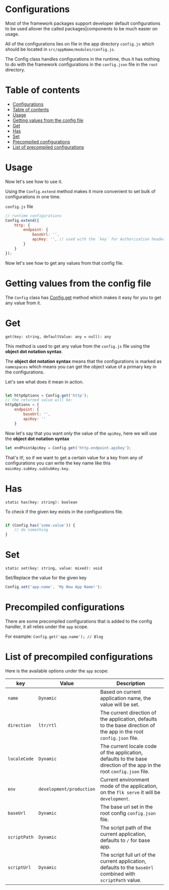 # Configurations
Most of the framework packages support developer default configurations to be used allover the called packages|components to be much easier on usage.

All of the configurations lies on file in the app directory `config.js` which should be located in `src/appName/modules/config.js`.

> 
The Config class handles configurations in the runtime, thus it has nothing to do with the framework configurations in the `config.json` file in the `root` directory.

# Table of contents
- [Configurations](#configurations)
- [Table of contents](#table-of-contents)
- [Usage](#usage)
- [Getting values from the config file](#getting-values-from-the-config-file)
- [Get](#get)
- [Has](#has)
- [Set](#set)
- [Precompiled configurations](#precompiled-configurations)
- [List of precompiled configurations](#list-of-precompiled-configurations)

# Usage

Now let's see how to use it.

Using the `Config.extend` method makes it more convenient to set bulk of configurations in one time.

`config.js` file
```javascript
// runtime configurations
Config.extend({
    http: {
        endpoint: {
            baseUrl: '',
            apiKey: '', // used with the `key` for Authorization header 
        }
    }
});
```

Now let's see how to get any values from that config file.

# Getting values from the config file

The `Config` class has [Config.get](#get) method which makes it easy for you to get any value from it.


# Get
`get(key: string, defaultValue: any = null): any`

This method is used to get any value from the `config.js` file using the **object dot notation syntax**.


The **object dot notation syntax** means that the configurations is marked as `namespaces` which means you can get the object value of a primary key in the configurations.

Let's see what does it mean in action.

```javascript

let httpOptions = Config.get('http');
// the returned value will be: 
httpOptions = {
    endpoint: {
        baseUrl: '',
        apiKey: ''
    }
```

Now let's say that you want only the value of  the `apiKey`, here we will use the **object dot notation syntax**


```javascript
let endPointApiKey = Config.get('http.endpoint.apiKey');
```
That's it!, so if we want to get a certain value for a key from any of configurations you can write the key name like this `mainKey.subKey.subSubKey.key`.

# Has
`static has(key: string): boolean`

To check if the given key exists in the configurations file.

```javascript

if (Config.has('some.value')) {
    // do something
}

```

# Set
`static set(key: string, value: mixed): void`

Set/Replace the value for the given key

```javascript
Config.set('app.name', 'My New App Name!');
```

# Precompiled configurations

There are some precompiled configurations that is added to the config handler, it all relies under the `app` scope.

For example: `Config.get('app.name'); // Blog`

# List of precompiled configurations
Here is the available options under the `app` scope:

| key | Value | Description |
|---|---|---|
| `name`| `Dynamic`| Based on current application name, the value will be set.|
| `direction`| `ltr/rtl`| The current direction of the application, defaults to the base direction of the app in the root `config.json` file.|
| `localeCode`| `Dynamic`| The current locale code of the application, defaults to the base direction of the app in the root `config.json` file.|
| `env`| `development/production`| Current environment mode of the application, on the `flk serve` it will be `development`.|
| `baseUrl`| `Dynamic`| The base url set in the root config `config.json` file.|
| `scriptPath`| `Dynamic`| The script path of the current application, defaults to `/` for base app.|
| `scriptUrl`| `Dynamic`| The script full url of the current application, defaults to the `baseUrl` combined with `scriptPath` value.|